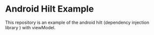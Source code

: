 # Android Hilt Example
This repository is an example of the android hilt (dependency injection library ) with viewModel.